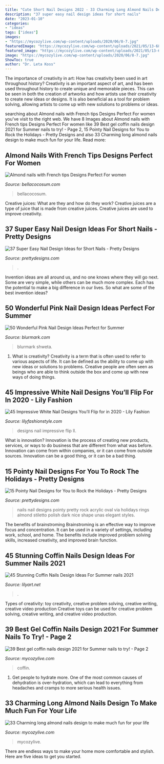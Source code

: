 ```yaml
---
title: "Cute Short Nail Designs 2022 - 33 Charming Long Almond Nails Design To Make Much Fun For Your Life"
description: "37 super easy nail design ideas for short nails"
date: "2023-01-10"
categories:
- "ideas"
tags: ["ideas"]
images:
- "https://mycozylive.com/wp-content/uploads/2020/06/8-7.jpg"
featuredImage: "https://mycozylive.com/wp-content/uploads/2021/05/13-683x1024.jpg"
featured_image: "https://mycozylive.com/wp-content/uploads/2021/05/13-683x1024.jpg"
image: "https://mycozylive.com/wp-content/uploads/2020/06/8-7.jpg"
ShowToc: true
author: "Dr. Leta Koss"
---
```



The importance of creativity in art: How has creativity been used in art throughout history?
Creativity is an important aspect of art, and has been used throughout history to create unique and memorable pieces. This can be seen in both the creation of artworks and how artists use their creativity to create new ideas or designs. It is also beneficial as a tool for problem solving, allowing artists to come up with new solutions to problems or ideas.

	

		
searching about Almond nails with French tips Designs Perfect For women you've visit to the right web. We have 8 Images about Almond nails with French tips Designs Perfect For women like 39 Best gel coffin nails design 2021 for Summer nails to try! - Page 2, 15 Pointy Nail Designs for You to Rock the Holidays - Pretty Designs and also 33 Charming long almond nails design to make much fun for your life. Read more:
		
    
## Almond Nails With French Tips Designs Perfect For Women

<img loading=lazy src="https://bellacocosum.com/wp-content/uploads/2021/04/15-9.jpg" onerror="this.onerror=null;this.src='https://tse3.mm.bing.net/th?id=OIP.HIeUV7VT3gRK5xk8zZtP8gHaLH&amp;pid=15.1';" alt="Almond nails with French tips Designs Perfect For women">

_Source: bellacocosum.com_

>bellacocosum. 

	

Creative juices: What are they and how do they work?
Creative juices are a type of juice that is made from creative juices. Creative juices are used to improve creativity.

    
## 37 Super Easy Nail Design Ideas For Short Nails - Pretty Designs

<img loading=lazy src="http://www.prettydesigns.com/wp-content/uploads/2017/12/37-super-easy-nail-design-ideas-for-short-nails-14.jpg" onerror="this.onerror=null;this.src='https://tse2.mm.bing.net/th?id=OIP.91296eOhNK1Gi6xJMDLlhQHaHa&amp;pid=15.1';" alt="37 Super Easy Nail Design Ideas for Short Nails - Pretty Designs">

_Source: prettydesigns.com_

>. 

	

Invention ideas are all around us, and no one knows where they will go next. Some are very simple, while others can be much more complex. Each has the potential to make a big difference in our lives. So what are some of the best invention ideas?

    
## 50 Wonderful Pink Nail Design Ideas Perfect For Summer

<img loading=lazy src="https://www.blurmark.com/wp-content/uploads/2017/04/Pink-and-Black-Acrylic-Nails.jpg" onerror="this.onerror=null;this.src='https://tse4.mm.bing.net/th?id=OIP.i4ofCGmXyTW5dSELHVxzhgHaHa&amp;pid=15.1';" alt="50 Wonderful Pink Nail Design Ideas Perfect for Summer">

_Source: blurmark.com_

>blurmark shweta. 

	

1. What is creativity?
Creativity is a term that is often used to refer to various aspects of life. It can be defined as the ability to come up with new ideas or solutions to problems. Creative people are often seen as beings who are able to think outside the box and come up with new ways of doing things.

    
## 45 Impressive White Nail Designs You’ll Flip For In 2020 - Lily Fashion

<img loading=lazy src="https://lilyfashionstyle.com/wp-content/uploads/2020/02/6-22.jpg" onerror="this.onerror=null;this.src='https://tse3.mm.bing.net/th?id=OIP.BNrUloWpEJ_cWbNW2mL28QHaKa&amp;pid=15.1';" alt="45 Impressive White Nail Designs You’ll Flip for in 2020 - Lily Fashion">

_Source: lilyfashionstyle.com_

>designs nail impressive flip ll. 

	

What is innovation?
Innovation is the process of creating new products, services, or ways to do business that are different from what was before. Innovation can come from within companies, or it can come from outside sources. Innovation can be a good thing, or it can be a bad thing.

    
## 15 Pointy Nail Designs For You To Rock The Holidays - Pretty Designs

<img loading=lazy src="http://www.prettydesigns.com/wp-content/uploads/2014/04/Black-Nails4.jpg" onerror="this.onerror=null;this.src='https://tse1.mm.bing.net/th?id=OIP.57ojs2v1fRaftwknlg60kAHaJ3&amp;pid=15.1';" alt="15 Pointy Nail Designs for You to Rock the Holidays - Pretty Designs">

_Source: prettydesigns.com_

>nails nail designs pointy pretty rock acrylic oval via holidays rings almond stiletto polish dark nice shape unas elegant styles. 

	

The benefits of brainstroming
Brainstroming is an effective way to improve focus and concentration. It can be used in a variety of settings, including work, school, and home. The benefits include improved problem solving skills, increased creativity, and improved brain function.

    
## 45 Stunning Coffin Nails Design Ideas For Summer Nails 2021

<img loading=lazy src="https://lilyart.net/wp-content/uploads/2021/05/33-7-768x1152.jpg" onerror="this.onerror=null;this.src='https://tse3.mm.bing.net/th?id=OIP.XLkV1QAAlGnn2SwwAmzUygHaLH&amp;pid=15.1';" alt="45 Stunning Coffin Nails Design Ideas For Summer nails 2021">

_Source: lilyart.net_

>. 

	

Types of creativity: toy creativity, creative problem solving, creative writing, creative video production
Creative toys can be used for creative problem solving, creative writing, and creative video production.

    
## 39 Best Gel Coffin Nails Design 2021 For Summer Nails To Try! - Page 2

<img loading=lazy src="https://mycozylive.com/wp-content/uploads/2021/05/13-683x1024.jpg" onerror="this.onerror=null;this.src='https://tse2.mm.bing.net/th?id=OIP.dzt52vdBR__bazcKQzpPxgHaLG&amp;pid=15.1';" alt="39 Best gel coffin nails design 2021 for Summer nails to try! - Page 2">

_Source: mycozylive.com_

>coffin. 

	

1. Get people to hydrate more. One of the most common causes of dehydration is over-hydration, which can lead to everything from headaches and cramps to more serious health issues.

    
## 33 Charming Long Almond Nails Design To Make Much Fun For Your Life

<img loading=lazy src="https://mycozylive.com/wp-content/uploads/2020/06/8-7.jpg" onerror="this.onerror=null;this.src='https://tse3.mm.bing.net/th?id=OIP.LnmXFoOWvn1RzSKIMQU66gHaLI&amp;pid=15.1';" alt="33 Charming long almond nails design to make much fun for your life">

_Source: mycozylive.com_

>mycozylive. 

	

There are endless ways to make your home more comfortable and stylish. Here are five ideas to get you started.

